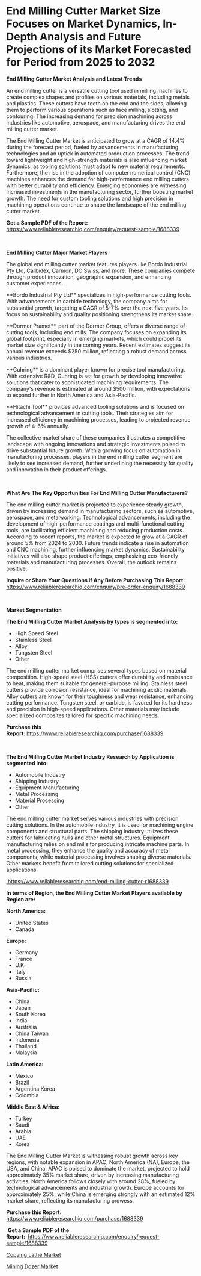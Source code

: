 <p><h1>End Milling Cutter Market Size Focuses on Market Dynamics, In-Depth Analysis and Future Projections of its Market Forecasted for Period from 2025 to 2032</h1></p><p><strong>End Milling Cutter Market Analysis and Latest Trends</strong></p>
<p><p>An end milling cutter is a versatile cutting tool used in milling machines to create complex shapes and profiles on various materials, including metals and plastics. These cutters have teeth on the end and the sides, allowing them to perform various operations such as face milling, slotting, and contouring. The increasing demand for precision machining across industries like automotive, aerospace, and manufacturing drives the end milling cutter market.</p><p>The End Milling Cutter Market is anticipated to grow at a CAGR of 14.4% during the forecast period, fueled by advancements in manufacturing technologies and an uptick in automated production processes. The trend toward lightweight and high-strength materials is also influencing market dynamics, as tooling solutions must adapt to new material requirements. Furthermore, the rise in the adoption of computer numerical control (CNC) machines enhances the demand for high-performance end milling cutters with better durability and efficiency. Emerging economies are witnessing increased investments in the manufacturing sector, further boosting market growth. The need for custom tooling solutions and high precision in machining operations continue to shape the landscape of the end milling cutter market.</p></p>
<p><strong>Get a Sample PDF of the Report:&nbsp;</strong> <a href="https://www.reliableresearchiq.com/enquiry/request-sample/1688339?utm_campaign=99&utm_medium=2&utm_source=Github&utm_content=ia&utm_term=16022025&utm_id=end-milling-cutter">https://www.reliableresearchiq.com/enquiry/request-sample/1688339</a></p>
<p>&nbsp;</p>
<p><strong>End Milling Cutter Major Market Players</strong></p>
<p><p>The global end milling cutter market features players like Bordo Industrial Pty Ltd, Carbidex, Carmon, DC Swiss, and more. These companies compete through product innovation, geographic expansion, and enhancing customer experiences.</p><p>**Bordo Industrial Pty Ltd** specializes in high-performance cutting tools. With advancements in carbide technology, the company aims for substantial growth, targeting a CAGR of 5-7% over the next five years. Its focus on sustainability and quality positioning strengthens its market share.</p><p>**Dormer Pramet**, part of the Dormer Group, offers a diverse range of cutting tools, including end mills. The company focuses on expanding its global footprint, especially in emerging markets, which could propel its market size significantly in the coming years. Recent estimates suggest its annual revenue exceeds $250 million, reflecting a robust demand across various industries.</p><p>**Guhring** is a dominant player known for precise tool manufacturing. With extensive R&D, Guhring is set for growth by developing innovative solutions that cater to sophisticated machining requirements. The company's revenue is estimated at around $500 million, with expectations to expand further in North America and Asia-Pacific.</p><p>**Hitachi Tool** provides advanced tooling solutions and is focused on technological advancement in cutting tools. Their strategies aim for increased efficiency in machining processes, leading to projected revenue growth of 4-6% annually.</p><p>The collective market share of these companies illustrates a competitive landscape with ongoing innovations and strategic investments poised to drive substantial future growth. With a growing focus on automation in manufacturing processes, players in the end milling cutter segment are likely to see increased demand, further underlining the necessity for quality and innovation in their product offerings.</p></p>
<p>&nbsp;</p>
<p><strong>What Are The Key Opportunities For End Milling Cutter Manufacturers?</strong></p>
<p><p>The end milling cutter market is projected to experience steady growth, driven by increasing demand in manufacturing sectors, such as automotive, aerospace, and metalworking. Technological advancements, including the development of high-performance coatings and multi-functional cutting tools, are facilitating efficient machining and reducing production costs. According to recent reports, the market is expected to grow at a CAGR of around 5% from 2024 to 2030. Future trends indicate a rise in automation and CNC machining, further influencing market dynamics. Sustainability initiatives will also shape product offerings, emphasizing eco-friendly materials and manufacturing processes. Overall, the outlook remains positive.</p></p>
<p><strong>Inquire or Share Your Questions If Any Before Purchasing This Report:</strong> <a href="https://www.reliableresearchiq.com/enquiry/pre-order-enquiry/1688339?utm_campaign=99&utm_medium=2&utm_source=Github&utm_content=ia&utm_term=16022025&utm_id=end-milling-cutter">https://www.reliableresearchiq.com/enquiry/pre-order-enquiry/1688339</a></p>
<p>&nbsp;</p>
<p><strong>Market Segmentation</strong></p>
<p><strong>The End Milling Cutter Market Analysis by types is segmented into:</strong></p>
<p><ul><li>High Speed Steel</li><li>Stainless Steel</li><li>Alloy</li><li>Tungsten Steel</li><li>Other</li></ul></p>
<p><p>The end milling cutter market comprises several types based on material composition. High-speed steel (HSS) cutters offer durability and resistance to heat, making them suitable for general-purpose milling. Stainless steel cutters provide corrosion resistance, ideal for machining acidic materials. Alloy cutters are known for their toughness and wear resistance, enhancing cutting performance. Tungsten steel, or carbide, is favored for its hardness and precision in high-speed applications. Other materials may include specialized composites tailored for specific machining needs.</p></p>
<p><strong>Purchase this Report:&nbsp;</strong><a href="https://www.reliableresearchiq.com/purchase/1688339?utm_campaign=99&utm_medium=2&utm_source=Github&utm_content=ia&utm_term=16022025&utm_id=end-milling-cutter">https://www.reliableresearchiq.com/purchase/1688339</a></p>
<p>&nbsp;</p>
<p><strong>The End Milling Cutter Market Industry Research by Application is segmented into:</strong></p>
<p><ul><li>Automobile Industry</li><li>Shipping Industry</li><li>Equipment Manufacturing</li><li>Metal Processing</li><li>Material Processing</li><li>Other</li></ul></p>
<p><p>The end milling cutter market serves various industries with precision cutting solutions. In the automobile industry, it is used for machining engine components and structural parts. The shipping industry utilizes these cutters for fabricating hulls and other metal structures. Equipment manufacturing relies on end mills for producing intricate machine parts. In metal processing, they enhance the quality and accuracy of metal components, while material processing involves shaping diverse materials. Other markets benefit from tailored cutting solutions for specialized applications.</p></p>
<p><a href="https://www.reliableresearchiq.com/end-milling-cutter-r1688339?utm_campaign=99&utm_medium=2&utm_source=Github&utm_content=ia&utm_term=16022025&utm_id=end-milling-cutter">&nbsp;https://www.reliableresearchiq.com/end-milling-cutter-r1688339</a></p>
<p><strong>In terms of Region, the End Milling Cutter Market Players available by Region are:</strong></p>
<p>
    <p> <strong> North America: </strong>
        <ul>
            <li>United States</li>
            <li>Canada</li>
        </ul>
        </p> 
    <p> <strong> Europe: </strong>
        <ul>
            <li>Germany</li>
            <li>France</li>
            <li>U.K.</li>
            <li>Italy</li>
            <li>Russia</li>
        </ul>
        </p> 
    <p> <strong> Asia-Pacific: </strong>
        <ul>
            <li>China</li>
            <li>Japan</li>
            <li>South Korea</li>
            <li>India</li>
            <li>Australia</li>
            <li>China Taiwan</li>
            <li>Indonesia</li>
            <li>Thailand</li>
            <li>Malaysia</li>
        </ul>
        </p> 
    <p> <strong> Latin America: </strong>
        <ul>
            <li>Mexico</li>
            <li>Brazil</li>
            <li>Argentina Korea</li>
            <li>Colombia</li>
        </ul>
        </p> 
    <p> <strong> Middle East & Africa: </strong>
        <ul>
            <li>Turkey</li>
            <li>Saudi</li>
            <li>Arabia</li>
            <li>UAE</li>
            <li>Korea</li>
        </ul>
    </p>
    </p>
<p><p>The End Milling Cutter Market is witnessing robust growth across key regions, with notable expansion in APAC, North America (NA), Europe, the USA, and China. APAC is poised to dominate the market, projected to hold approximately 35% market share, driven by increasing manufacturing activities. North America follows closely with around 28%, fueled by technological advancements and industrial growth. Europe accounts for approximately 25%, while China is emerging strongly with an estimated 12% market share, reflecting its manufacturing prowess.</p></p>
<p><strong>Purchase this Report: </strong><a href="https://www.reliableresearchiq.com/purchase/1688339?utm_campaign=99&utm_medium=2&utm_source=Github&utm_content=ia&utm_term=16022025&utm_id=end-milling-cutter">https://www.reliableresearchiq.com/purchase/1688339</a></p>
<p>&nbsp;<strong>Get a Sample PDF of the Report:&nbsp;&nbsp;</strong><a href="https://www.reliableresearchiq.com/enquiry/request-sample/1688339?utm_campaign=99&utm_medium=2&utm_source=Github&utm_content=ia&utm_term=16022025&utm_id=end-milling-cutter">https://www.reliableresearchiq.com/enquiry/request-sample/1688339</a></p>
<p><strong></strong></p>
<p><p><a href="https://github.com/kolffmaris58/Market-Research-Report-List-1/blob/main/copying-lathe-market.md?utm_campaign=99&utm_medium=2&utm_source=Github&utm_content=ia&utm_term=16022025&utm_id=end-milling-cutter">Copying Lathe Market</a></p><p><a href="https://github.com/kryshaprilbb/Market-Research-Report-List-1/blob/main/mining-dozer-market.md?utm_campaign=99&utm_medium=2&utm_source=Github&utm_content=ia&utm_term=16022025&utm_id=end-milling-cutter">Mining Dozer Market</a></p></p>
